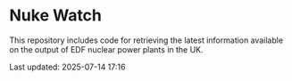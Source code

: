 # Nuke Watch

This repository includes code for retrieving the latest information available on the output of EDF nuclear power plants in the UK.

Last updated: 2025-07-14 17:16